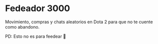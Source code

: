 # Fedeador 3000
Movimiento, compras y chats aleatorios en Dota 2 para que no te cuente como abandono.

PD: Esto no es para feedear 👀
